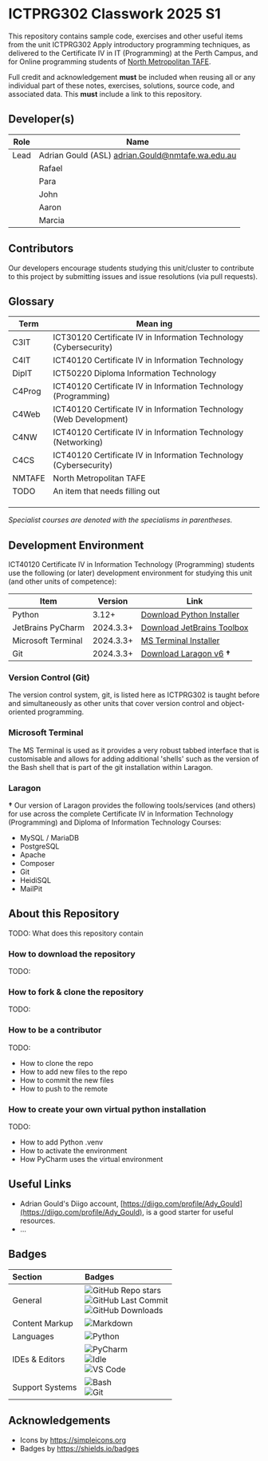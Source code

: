 # ICTPRG302 Classwork 2025 S1

This repository contains sample code, exercises and other useful items
from the unit ICTPRG302 Apply introductory programming techniques,
as delivered to the Certificate IV in IT (Programming) at the Perth Campus,
and for Online programming students
of [North Metropolitan TAFE](https://northmetrotafe.wa.edu.au).

Full credit and acknowledgement **must** be included when reusing all or any
individual part of these notes, exercises, solutions, source code, and
associated data. This **must** include a link to this repository.

## Developer(s)

| Role | Name                                               |
|------|----------------------------------------------------|
| Lead | Adrian Gould (ASL) <adrian.Gould@nmtafe.wa.edu.au> |
|      | Rafael                                             |
|      | Para                                               |
|      | John                                               |
|      | Aaron                                              |
|      | Marcia                                             |

## Contributors

Our developers encourage students studying this unit/cluster to contribute to
this project by submitting issues and issue resolutions (via pull requests).

## Glossary

| Term   | Mean ing                                                            |
|--------|---------------------------------------------------------------------|
| C3IT   | ICT30120 Certificate IV in Information Technology (Cybersecurity)   |
| C4IT   | ICT40120 Certificate IV in Information Technology                   |
| DipIT  | ICT50220 Diploma Information Technology                             |
| C4Prog | ICT40120 Certificate IV in Information Technology (Programming)     |
| C4Web  | ICT40120 Certificate IV in Information Technology (Web Development) |
| C4NW   | ICT40120 Certificate IV in Information Technology (Networking)      |
| C4CS   | ICT40120 Certificate IV in Information Technology (Cybersecurity)   |
| NMTAFE | North Metropolitan TAFE                                             |
| TODO   | An item that needs filling out                                      |
|        |                                                                     |
|        |                                                                     |
|        |                                                                     |

*Specialist courses are denoted with the specialisms in parentheses.*

## Development Environment

ICT40120 Certificate IV in Information Technology (Programming) students use
the following (or later) development environment for studying this unit
(and other units of competence):

| Item               | Version   | Link                                                                                   |
|--------------------|-----------|----------------------------------------------------------------------------------------|
| Python             | 3.12+     | [Download Python Installer]()                                                          |
| JetBrains PyCharm  | 2024.3.3+ | [Download JetBrains Toolbox](https://www.jetbrains.com/toolbox-app/)                   |
| Microsoft Terminal | 2024.3.3+ | [MS Terminal Installer](https://apps.microsoft.com/detail/9n0dx20hk701?hl=en-gb&gl=US) |
| Git                | 2024.3.3+ | [Download Laragon v6](https://github.com/AdyGCode/NMTAFE-Laragon-v6) **†**             |

### Version Control (Git)

The version control system, git, is listed here as ICTPRG302 is taught
before and simultaneously as other units that cover version control and
object-oriented programming.

### Microsoft Terminal 
The MS Terminal is used as it provides a very robust tabbed interface that is
customisable and allows for adding additional 'shells' such as the
version of the Bash shell that is part of the git installation within Laragon.

### Laragon 
**†** Our version of Laragon provides the following tools/services (and 
others) for use across the complete Certificate IV in Information 
Technology (Programming) and Diploma of Information Technology Courses:

- MySQL / MariaDB
- PostgreSQL
- Apache
- Composer
- Git
- HeidiSQL
- MailPit

## About this Repository

TODO: What does this repository contain


### How to download the repository

TODO:


### How to fork & clone the repository

TODO:


### How to be a contributor

TODO:
- How to clone the repo
- How to add new files to the repo
- How to commit the new files
- How to push to the remote

### How to create your own virtual python installation

TODO:
- How to add Python .venv
- How to activate the environment
- How PyCharm uses the virtual environment

## Useful Links

- Adrian Gould's Diigo account, 
  [https://diigo.com/profile/Ady_Gould](https://diigo.com/profile/Ady_Gould), is a
  good starter for useful resources.
- ...


## Badges

| Section         | Badges                                                                                                                                                                                                                                                                                                                                                                             |
|:----------------|:-----------------------------------------------------------------------------------------------------------------------------------------------------------------------------------------------------------------------------------------------------------------------------------------------------------------------------------------------------------------------------------|
| General         | ![GitHub Repo stars](https://img.shields.io/github/stars/AdyGCode/ICTPRG302-Classwork-2025-S1?style=for-the-badge) <br/>![GitHub Last Commit](https://img.shields.io/github/last-commit/AdyGCode/ICTPRG302-Classwork-2025-S1?style=for-the-badge) <br/>![GitHub Downloads](https://img.shields.io/github/downloads/AdyGCode/ICTPRG302-Classwork-2025-S1/total?style=for-the-badge) |
| Content Markup  | ![Markdown](https://img.shields.io/badge/markdown-000000.svg?style=for-the-badge&logo=markdown&logoColor=white)                                                                                                                                                                                                                                                                    |
| Languages       | ![Python](https://img.shields.io/badge/python-000000?style=for-the-badge&logo=python&logoColor=#3776AB)                                                                                                                                                                                                                                                                            |
| IDEs & Editors  | ![PyCharm](https://img.shields.io/badge/pycharm-000000?style=for-the-badge&logo=pycharm&logoColor=ffffff) <br/>![Idle](https://img.shields.io/badge/idle-000000?style=for-the-badge&logo=idle&logoColor=ffffff) <br/>![VS Code](https://img.shields.io/badge/VSCode-000000?style=for-the-badge&logo=VSCode&logoColor=ffffff)                                                       |
| Support Systems | ![Bash](https://img.shields.io/badge/bash-4EAA25?style=for-the-badge&logo=gnubash&logoColor=ffffff) <br/>![Git](https://img.shields.io/badge/git-F05032?style=for-the-badge&logo=git&logoColor=ffffff)                                                                                                                                                                             |

## Acknowledgements

- Icons by https://simpleicons.org
- Badges by https://shields.io/badges
